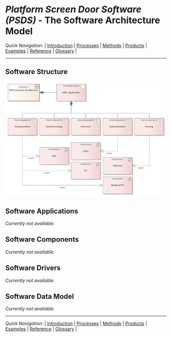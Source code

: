 # _Platform Screen Door Software (PSDS)_ - The Software Architecture Model


_Quick Navigation:_ | [Introduction](index.md) | [Processes](processes.md) | [Methods](methods.md) | [Products](products.md) | [Examples](examples.md) | [Reference](quick-reference.md) | [Glossary](glossary.md) |

---

## Software Structure

![PSDS Software Architecture Structure](images/en-ecomod-example-00-software-architecture-definition-modelview.png)


## Software Applications

_Currently not available._


## Software Components

_Currently not available._


## Software Drivers

_Currently not available._


## Software Data Model

_Currently not available._


---
_Quick Navigation:_ | [Introduction](index.md) | [Processes](processes.md) | [Methods](methods.md) | [Products](products.md) | [Examples](examples.md) | [Reference](quick-reference.md) | [Glossary](glossary.md) |
